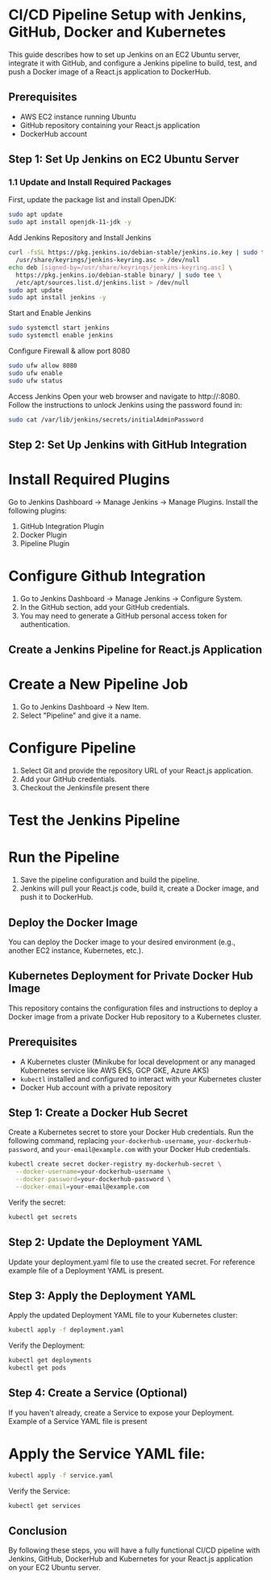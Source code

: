 # CI/CD Pipeline Setup with Jenkins, GitHub, Docker and Kubernetes

This guide describes how to set up Jenkins on an EC2 Ubuntu server, integrate it with GitHub, and configure a Jenkins pipeline to build, test, and push a Docker image of a React.js application to DockerHub.

## Prerequisites

- AWS EC2 instance running Ubuntu
- GitHub repository containing your React.js application
- DockerHub account

## Step 1: Set Up Jenkins on EC2 Ubuntu Server

### 1.1 Update and Install Required Packages

First, update the package list and install OpenJDK:

```bash
sudo apt update
sudo apt install openjdk-11-jdk -y
```
Add Jenkins Repository and Install Jenkins
```bash
curl -fsSL https://pkg.jenkins.io/debian-stable/jenkins.io.key | sudo tee \
  /usr/share/keyrings/jenkins-keyring.asc > /dev/null
echo deb [signed-by=/usr/share/keyrings/jenkins-keyring.asc] \
  https://pkg.jenkins.io/debian-stable binary/ | sudo tee \
  /etc/apt/sources.list.d/jenkins.list > /dev/null
sudo apt update
sudo apt install jenkins -y
```
 Start and Enable Jenkins
 ```bash
sudo systemctl start jenkins
sudo systemctl enable jenkins
```
Configure Firewall & allow port 8080
```bash
sudo ufw allow 8080
sudo ufw enable
sudo ufw status
```
Access Jenkins
Open your web browser and navigate to http://<your-ec2-public-ip>:8080. Follow the instructions to unlock Jenkins using the password found in:
```bash
sudo cat /var/lib/jenkins/secrets/initialAdminPassword
```
## Step 2: Set Up Jenkins with GitHub Integration
# Install Required Plugins
Go to Jenkins Dashboard -> Manage Jenkins -> Manage Plugins.
Install the following plugins:
1. GitHub Integration Plugin
2. Docker Plugin
3. Pipeline Plugin
# Configure Github Integration
1. Go to Jenkins Dashboard -> Manage Jenkins -> Configure System.
2. In the GitHub section, add your GitHub credentials.
3. You may need to generate a GitHub personal access token for authentication.
## Create a Jenkins Pipeline for React.js Application
#  Create a New Pipeline Job
1. Go to Jenkins Dashboard -> New Item.
2. Select "Pipeline" and give it a name.
# Configure Pipeline
1. Select Git and provide the repository URL of your React.js application.
2. Add your GitHub credentials.
3. Checkout the Jenkinsfile present there
# Test the Jenkins Pipeline
# Run the Pipeline
1. Save the pipeline configuration and build the pipeline.
2. Jenkins will pull your React.js code, build it, create a Docker image, and push it to DockerHub.
## Deploy the Docker Image
 You can deploy the Docker image to your desired environment (e.g., another EC2 instance, Kubernetes, etc.).


## Kubernetes Deployment for Private Docker Hub Image

This repository contains the configuration files and instructions to deploy a Docker image from a private Docker Hub repository to a Kubernetes cluster.

## Prerequisites

- A Kubernetes cluster (Minikube for local development or any managed Kubernetes service like AWS EKS, GCP GKE, Azure AKS)
- `kubectl` installed and configured to interact with your Kubernetes cluster
- Docker Hub account with a private repository

## Step 1: Create a Docker Hub Secret

Create a Kubernetes secret to store your Docker Hub credentials. Run the following command, replacing `your-dockerhub-username`, `your-dockerhub-password`, and `your-email@example.com` with your Docker Hub credentials.

```sh
kubectl create secret docker-registry my-dockerhub-secret \
  --docker-username=your-dockerhub-username \
  --docker-password=your-dockerhub-password \
  --docker-email=your-email@example.com
```
Verify the secret:
```sh
kubectl get secrets
```
## Step 2: Update the Deployment YAML
Update your deployment.yaml file to use the created secret. For reference example file of a Deployment YAML is present.
## Step 3: Apply the Deployment YAML
Apply the updated Deployment YAML file to your Kubernetes cluster:
```sh
kubectl apply -f deployment.yaml
```
Verify the Deployment:
```sh
kubectl get deployments
kubectl get pods
```
## Step 4: Create a Service (Optional)
If you haven't already, create a Service to expose your Deployment. Example of a Service YAML file is present
# Apply the Service YAML file:
```sh
kubectl apply -f service.yaml
```
Verify the Service:
```sh
kubectl get services
```
## Conclusion
By following these steps, you will have a fully functional CI/CD pipeline with Jenkins, GitHub, DockerHub and Kubernetes for your React.js application on your EC2 Ubuntu server.
